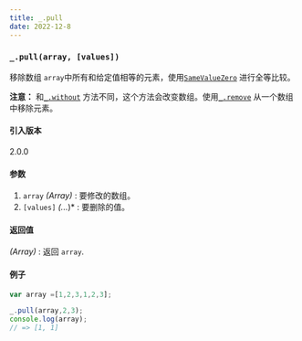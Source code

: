 ```yaml
---
title: _.pull
date: 2022-12-8
---
```

### `_.pull(array, [values])`

移除数组 `array`中所有和给定值相等的元素，使用[`SameValueZero`](http://ecma-international.org/ecma-262/6.0/#sec-samevaluezero) 进行全等比较。

**注意：** 和[`_.without`](https://www.lodashjs.com/docs/lodash.pull#without) 方法不同，这个方法会改变数组。使用[`_.remove`](https://www.lodashjs.com/docs/lodash.pull#remove) 从一个数组中移除元素。

#### 引入版本

2.0.0

#### 参数

1. `array`  *(Array)* : 要修改的数组。
2. `[values]`  *(...*)* : 要删除的值。

#### 返回值

 *(Array)* : 返回 `array`.

#### 例子

```js
var array =[1,2,3,1,2,3];

_.pull(array,2,3);
console.log(array);
// => [1, 1]
```
